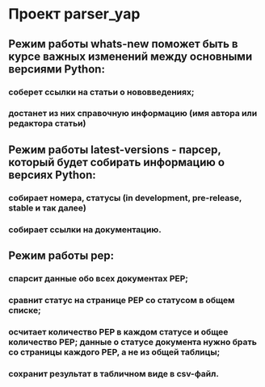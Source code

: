 # Проект parser_yap

## Режим работы whats-new поможет быть в курсе важных изменений между основными версиями Python:
### соберет ссылки на статьи о нововведениях;
### достанет из них справочную информацию (имя автора или редактора статьи) 

## Режим работы latest-versions - парсер, который будет собирать информацию о версиях Python:
### собирает номера, статусы (in development, pre-release, stable и так далее)
### собирает ссылки на документацию.

## Режим работы pep:
### спарсит данные обо всех документах PEP;
### сравнит статус на странице PEP со статусом в общем списке;
### осчитает количество PEP в каждом статусе и общее количество PEP; данные о статусе документа нужно брать со страницы каждого PEP, а не из общей таблицы;
### сохранит результат в табличном виде в csv-файл.
